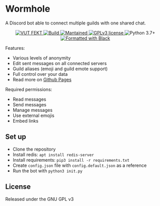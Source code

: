# Wormhole
A Discord bot able to connect multiple guilds with one shared chat.

<p align="center">
  <!-- Discord -->
  <a href="https://discord.com/invite/9N3cP2E">
    <img src="https://img.shields.io/badge/Home%20guild-VUT%20FEKT-success?style=flat-square" alt="VUT FEKT" />
  </a>
  <!-- Build status -->
  <a href="https://github.com/sinus-x/discord-wormhole/actions?query=workflow%3AWormhole">
    <img src="https://img.shields.io/github/workflow/status/sinus-x/discord-wormhole/Wormhole/redis?style=flat-square" alt="Build" />
  </a>
  <!-- Mantained? -->
  <a href="https://github.com/sinus-x/discord-wormhole/graphs/commit-activity">
    <img src="https://img.shields.io/badge/mantained-yes-success?style=flat-square" alt="Mantained" />
  </a>
  <!-- License -->
  <a href="https://github.com/sinus-x/discord-wormhole/blob/master/LICENSE">
    <img src="https://img.shields.io/badge/License-GPLv3-blue?style=flat-square" alt="GPLv3 license" />
  </a>
  <!-- Python version -->
  <img src="https://img.shields.io/badge/python-3.7+-blue?style=flat-square" alt="Python 3.7+" />
  <!-- Black -->
  <a href="https://github.com/psf/black">
    <img src="https://img.shields.io/badge/code%20style-black-blue?style=flat-square" alt="Formatted with Black" />
  </a>
</p>

Features:

- Various levels of anonymity
- Edit sent messages on all connected servers
- Guild aliases (emoji and guild emote support)
- Full control over your data
- Read more on [Github Pages](https://sinus-x.github.io/discord-wormhole)

Required permissions:

- Read messages
- Send messages
- Manage messages
- Use external emojis
- Embed links

## Set up
- Clone the repository
- Install redis: `apt install redis-server`
- Install requirements: `pip3 install -r requirements.txt`
- Create `config.json` file with `config.default.json` as a reference
- Run the bot with `python3 init.py`

## License
Released under the GNU GPL v3
